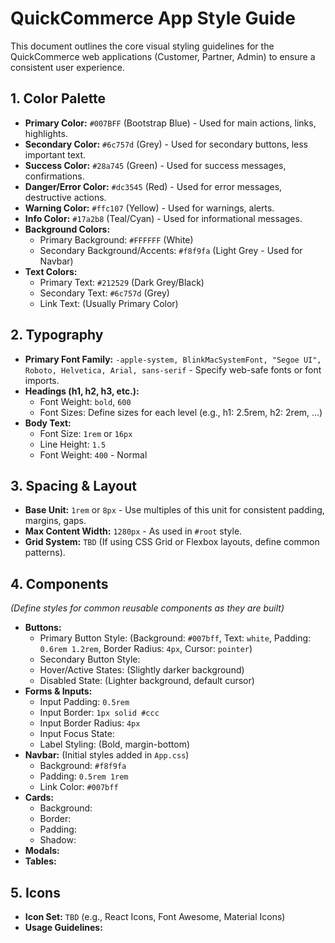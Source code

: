 # QuickCommerce App Style Guide

This document outlines the core visual styling guidelines for the QuickCommerce web applications (Customer, Partner, Admin) to ensure a consistent user experience.

## 1. Color Palette

*   **Primary Color:** `#007BFF` (Bootstrap Blue) - Used for main actions, links, highlights.
*   **Secondary Color:** `#6c757d` (Grey) - Used for secondary buttons, less important text.
*   **Success Color:** `#28a745` (Green) - Used for success messages, confirmations.
*   **Danger/Error Color:** `#dc3545` (Red) - Used for error messages, destructive actions.
*   **Warning Color:** `#ffc107` (Yellow) - Used for warnings, alerts.
*   **Info Color:** `#17a2b8` (Teal/Cyan) - Used for informational messages.
*   **Background Colors:**
    *   Primary Background: `#FFFFFF` (White)
    *   Secondary Background/Accents: `#f8f9fa` (Light Grey - Used for Navbar)
*   **Text Colors:**
    *   Primary Text: `#212529` (Dark Grey/Black)
    *   Secondary Text: `#6c757d` (Grey)
    *   Link Text: (Usually Primary Color)

## 2. Typography

*   **Primary Font Family:** `-apple-system, BlinkMacSystemFont, "Segoe UI", Roboto, Helvetica, Arial, sans-serif` - Specify web-safe fonts or font imports.
*   **Headings (h1, h2, h3, etc.):**
    *   Font Weight: `bold`, `600`
    *   Font Sizes: Define sizes for each level (e.g., h1: 2.5rem, h2: 2rem, ...)
*   **Body Text:**
    *   Font Size: `1rem` or `16px`
    *   Line Height: `1.5`
    *   Font Weight: `400` - Normal

## 3. Spacing & Layout

*   **Base Unit:** `1rem` or `8px` - Use multiples of this unit for consistent padding, margins, gaps.
*   **Max Content Width:** `1280px` - As used in `#root` style.
*   **Grid System:** `TBD` (If using CSS Grid or Flexbox layouts, define common patterns).

## 4. Components

*(Define styles for common reusable components as they are built)*

*   **Buttons:**
    *   Primary Button Style: (Background: `#007bff`, Text: `white`, Padding: `0.6rem 1.2rem`, Border Radius: `4px`, Cursor: `pointer`)
    *   Secondary Button Style:
    *   Hover/Active States: (Slightly darker background)
    *   Disabled State: (Lighter background, default cursor)
*   **Forms & Inputs:**
    *   Input Padding: `0.5rem`
    *   Input Border: `1px solid #ccc`
    *   Input Border Radius: `4px`
    *   Input Focus State:
    *   Label Styling: (Bold, margin-bottom)
*   **Navbar:** (Initial styles added in `App.css`)
    *   Background: `#f8f9fa`
    *   Padding: `0.5rem 1rem`
    *   Link Color: `#007bff`
*   **Cards:**
    *   Background:
    *   Border:
    *   Padding:
    *   Shadow:
*   **Modals:**
*   **Tables:**

## 5. Icons

*   **Icon Set:** `TBD` (e.g., React Icons, Font Awesome, Material Icons)
*   **Usage Guidelines:** 